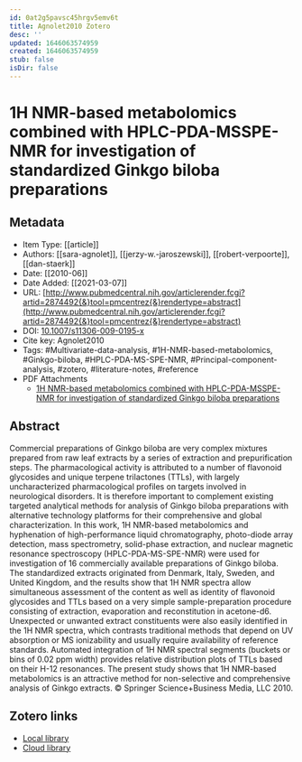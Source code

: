 ```yaml
---
id: 0at2g5pavsc45hrgv5emv6t
title: Agnolet2010 Zotero
desc: ''
updated: 1646063574959
created: 1646063574959
stub: false
isDir: false
---
```

# 1H NMR-based metabolomics combined with HPLC-PDA-MSSPE- NMR for investigation of standardized Ginkgo biloba preparations

## Metadata

* Item Type: [[article]]
* Authors: [[sara-agnolet]], [[jerzy-w.-jaroszewski]], [[robert-verpoorte]], [[dan-staerk]]
* Date: [[2010-06]]
* Date Added: [[2021-03-07]]
* URL: [http://www.pubmedcentral.nih.gov/articlerender.fcgi?artid=2874492{&}tool=pmcentrez{&}rendertype=abstract](http://www.pubmedcentral.nih.gov/articlerender.fcgi?artid=2874492{&}tool=pmcentrez{&}rendertype=abstract)
* DOI: [10.1007/s11306-009-0195-x](https://doi.org/10.1007/s11306-009-0195-x)
* Cite key: Agnolet2010
* Tags: #Multivariate-data-analysis, #1H-NMR-based-metabolomics, #Ginkgo-biloba, #HPLC-PDA-MS-SPE-NMR, #Principal-component-analysis, #zotero, #literature-notes, #reference
* PDF Attachments
	- [1H NMR-based metabolomics combined with HPLC-PDA-MSSPE- NMR for investigation of standardized Ginkgo biloba preparations](zotero://open-pdf/library/items/DPSM8FZJ)

## Abstract

Commercial preparations of Ginkgo biloba are very complex mixtures prepared from raw leaf extracts by a series of extraction and prepurification steps. The pharmacological activity is attributed to a number of flavonoid glycosides and unique terpene trilactones (TTLs), with largely uncharacterized pharmacological profiles on targets involved in neurological disorders. It is therefore important to complement existing targeted analytical methods for analysis of Ginkgo biloba preparations with alternative technology platforms for their comprehensive and global characterization. In this work, 1H NMR-based metabolomics and hyphenation of high-performance liquid chromatography, photo-diode array detection, mass spectrometry, solid-phase extraction, and nuclear magnetic resonance spectroscopy (HPLC-PDA-MS-SPE-NMR) were used for investigation of 16 commercially available preparations of Ginkgo biloba. The standardized extracts originated from Denmark, Italy, Sweden, and United Kingdom, and the results show that 1H NMR spectra allow simultaneous assessment of the content as well as identity of flavonoid glycosides and TTLs based on a very simple sample-preparation procedure consisting of extraction, evaporation and reconstitution in acetone-d6. Unexpected or unwanted extract constituents were also easily identified in the 1H NMR spectra, which contrasts traditional methods that depend on UV absorption or MS ionizability and usually require availability of reference standards. Automated integration of 1H NMR spectral segments (buckets or bins of 0.02 ppm width) provides relative distribution plots of TTLs based on their H-12 resonances. The present study shows that 1H NMR-based metabolomics is an attractive method for non-selective and comprehensive analysis of Ginkgo extracts. © Springer Science+Business Media, LLC 2010.


##  Zotero links
* [Local library](zotero://select/items/1_M6U5FQKH)
* [Cloud library](http://zotero.org/users/7593438/items/M6U5FQKH)

